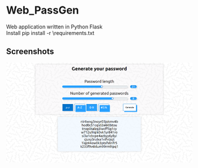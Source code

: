 # Web_PassGen

Web application written in Python Flask <br>
Install pip install -r \requirements.txt

## Screenshots

![](screenshots/Web_App.png)
